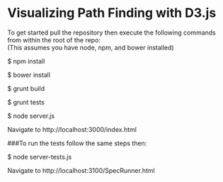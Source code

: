 Visualizing Path Finding with D3.js
===============

To get started pull the repository then execute the following commands from within the root of the repo:<br />
(This assumes you have node, npm, and bower installed)

$ npm install 

$ bower install

$ grunt build

$ grunt tests

$ node server.js

Navigate to http://localhost:3000/index.html

###To run the tests follow the same steps then:

$ node server-tests.js

Navigate to http://localhost:3100/SpecRunner.html
